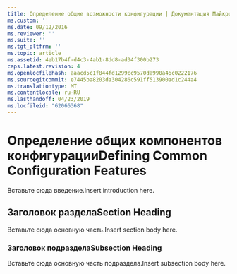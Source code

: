 ```yaml
---
title: Определение общие возможности конфигурации | Документация Майкрософт
ms.custom: ''
ms.date: 09/12/2016
ms.reviewer: ''
ms.suite: ''
ms.tgt_pltfrm: ''
ms.topic: article
ms.assetid: 4eb17b4f-d4c3-4ab1-8dd8-ad34f300b273
caps.latest.revision: 4
ms.openlocfilehash: aaacd5c1f844fd1299cc9570da990a46c0222176
ms.sourcegitcommit: e7445ba8203da304286c591ff513900ad1c244a4
ms.translationtype: MT
ms.contentlocale: ru-RU
ms.lasthandoff: 04/23/2019
ms.locfileid: "62066368"
---
```

# <a name="defining-common-configuration-features"></a><span data-ttu-id="150ec-102">Определение общих компонентов конфигурации</span><span class="sxs-lookup"><span data-stu-id="150ec-102">Defining Common Configuration Features</span></span>

<span data-ttu-id="150ec-103">Вставьте сюда введение.</span><span class="sxs-lookup"><span data-stu-id="150ec-103">Insert introduction here.</span></span>

## <a name="section-heading"></a><span data-ttu-id="150ec-104">Заголовок раздела</span><span class="sxs-lookup"><span data-stu-id="150ec-104">Section Heading</span></span>

<span data-ttu-id="150ec-105">Вставьте сюда основную часть.</span><span class="sxs-lookup"><span data-stu-id="150ec-105">Insert section body here.</span></span>

### <a name="subsection-heading"></a><span data-ttu-id="150ec-106">Заголовок подраздела</span><span class="sxs-lookup"><span data-stu-id="150ec-106">Subsection Heading</span></span>

<span data-ttu-id="150ec-107">Вставьте сюда основную часть подраздела.</span><span class="sxs-lookup"><span data-stu-id="150ec-107">Insert subsection body here.</span></span>
